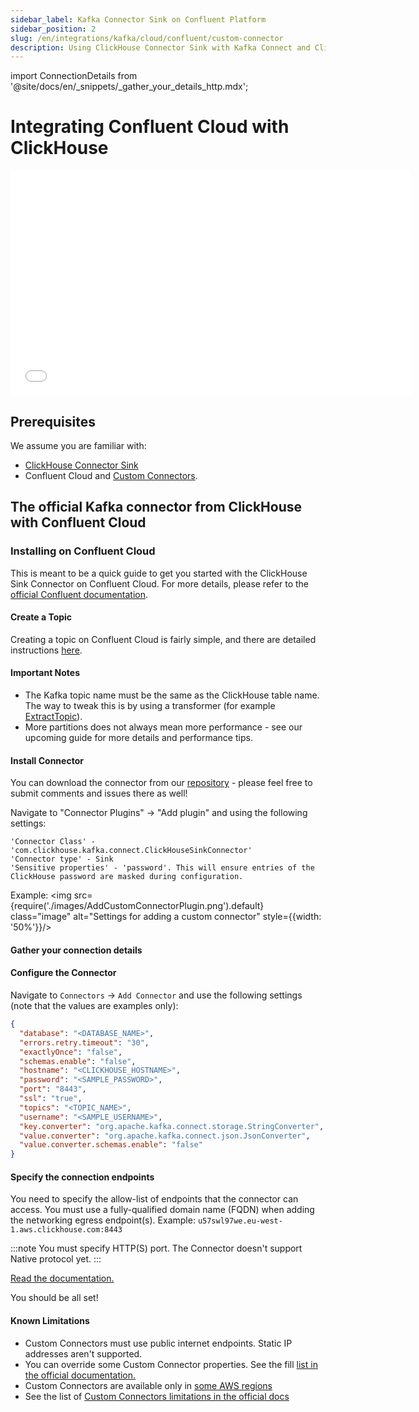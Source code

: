 ```yaml
---
sidebar_label: Kafka Connector Sink on Confluent Platform
sidebar_position: 2
slug: /en/integrations/kafka/cloud/confluent/custom-connector
description: Using ClickHouse Connector Sink with Kafka Connect and ClickHouse
---
```

import ConnectionDetails from '@site/docs/en/_snippets/_gather_your_details_http.mdx';

# Integrating Confluent Cloud with ClickHouse

<div class='vimeo-container'>
  <iframe src="//www.youtube.com/embed/SQAiPVbd3gg"
    width="640"
    height="360"
    frameborder="0"
    allow="autoplay;
    fullscreen;
    picture-in-picture"
    allowfullscreen>
  </iframe>
</div>

## Prerequisites
We assume you are familiar with:
* [ClickHouse Connector Sink](../kafka-clickhouse-connect-sink.md)
* Confluent Cloud and [Custom Connectors](https://docs.confluent.io/cloud/current/connectors/bring-your-connector/overview.html).

## The official Kafka connector from ClickHouse with Confluent Cloud

### Installing on Confluent Cloud
This is meant to be a quick guide to get you started with the ClickHouse Sink Connector on Confluent Cloud.
For more details, please refer to the [official Confluent documentation](https://docs.confluent.io/cloud/current/connectors/bring-your-connector/custom-connector-qs.html#uploading-and-launching-the-connector).

#### Create a Topic
Creating a topic on Confluent Cloud is fairly simple, and there are detailed instructions [here](https://docs.confluent.io/cloud/current/client-apps/topics/manage.html).

#### Important Notes
* The Kafka topic name must be the same as the ClickHouse table name. The way to tweak this is by using a transformer (for example [ExtractTopic](https://docs.confluent.io/platform/current/connect/transforms/extracttopic.html)).
* More partitions does not always mean more performance - see our upcoming guide for more details and performance tips.

#### Install Connector
You can download the connector from our [repository](https://github.com/ClickHouse/clickhouse-kafka-connect/releases) - please feel free to submit comments and issues there as well!

Navigate to "Connector Plugins" -> "Add plugin" and using the following settings:

```
'Connector Class' - 'com.clickhouse.kafka.connect.ClickHouseSinkConnector'
'Connector type' - Sink
'Sensitive properties' - 'password'. This will ensure entries of the ClickHouse password are masked during configuration.
```
Example:
<img src={require('./images/AddCustomConnectorPlugin.png').default} class="image" alt="Settings for adding a custom connector" style={{width: '50%'}}/>

#### Gather your connection details
<ConnectionDetails />

#### Configure the Connector
Navigate to `Connectors` -> `Add Connector` and use the following settings (note that the values are examples only):

```json
{
  "database": "<DATABASE_NAME>",
  "errors.retry.timeout": "30",
  "exactlyOnce": "false",
  "schemas.enable": "false",
  "hostname": "<CLICKHOUSE_HOSTNAME>",
  "password": "<SAMPLE_PASSWORD>",
  "port": "8443",
  "ssl": "true",
  "topics": "<TOPIC_NAME>",
  "username": "<SAMPLE_USERNAME>",
  "key.converter": "org.apache.kafka.connect.storage.StringConverter",
  "value.converter": "org.apache.kafka.connect.json.JsonConverter",
  "value.converter.schemas.enable": "false"
}
```

#### Specify the connection endpoints
You need to specify the allow-list of endpoints that the connector can access.
You must use a fully-qualified domain name (FQDN) when adding the networking egress endpoint(s).
Example: `u57swl97we.eu-west-1.aws.clickhouse.com:8443`

:::note
You must specify HTTP(S) port. The Connector doesn't support Native protocol yet.
:::

[Read the documentation.](https://docs.confluent.io/cloud/current/connectors/bring-your-connector/custom-connector-qs.html#cc-byoc-endpoints)

You should be all set!

#### Known Limitations
* Custom Connectors must use public internet endpoints. Static IP addresses aren't supported.
* You can override some Custom Connector properties. See the fill [list in the official documentation.](https://docs.confluent.io/cloud/current/connectors/bring-your-connector/custom-connector-manage.html#override-configuration-properties)
* Custom Connectors are available only in [some AWS regions](https://docs.confluent.io/cloud/current/connectors/bring-your-connector/custom-connector-fands.html#supported-aws-regions)
* See the list of [Custom Connectors limitations in the official docs](https://docs.confluent.io/cloud/current/connectors/bring-your-connector/custom-connector-fands.html#limitations)
